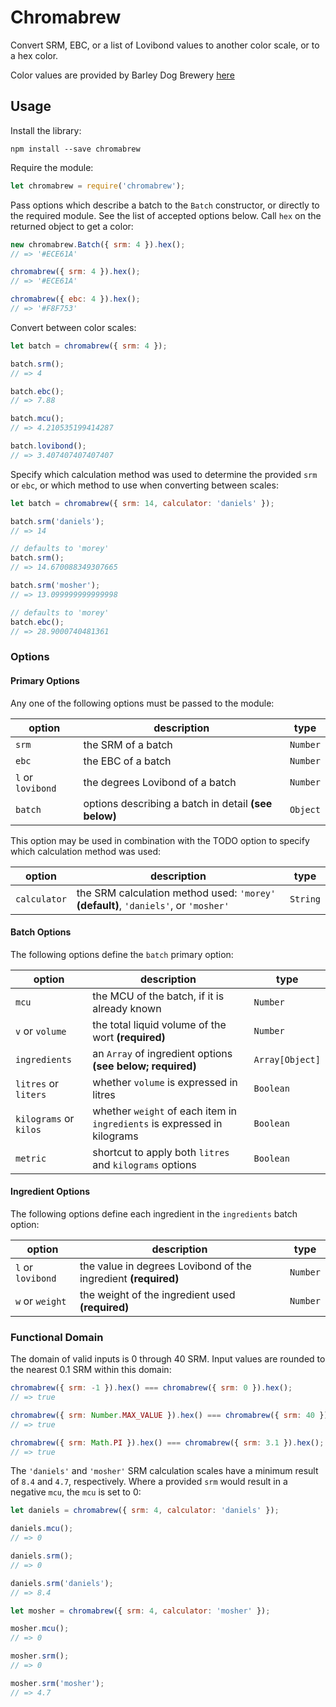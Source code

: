 # Chromabrew

Convert SRM, EBC, or a list of Lovibond values to another color scale, or to a hex color.

Color values are provided by Barley Dog Brewery [here](https://www.barleydogbrewery.com/xml/colors.xml)

## Usage

Install the library:

```
npm install --save chromabrew
```

Require the module:

```javascript
let chromabrew = require('chromabrew');
```

Pass options which describe a batch to the `Batch` constructor, or directly to the required module.  See the list of accepted options below.  Call `hex` on the returned object to get a color:

```javascript
new chromabrew.Batch({ srm: 4 }).hex();
// => '#ECE61A'

chromabrew({ srm: 4 }).hex();
// => '#ECE61A'

chromabrew({ ebc: 4 }).hex();
// => '#F8F753'
```

Convert between color scales:

```javascript
let batch = chromabrew({ srm: 4 });

batch.srm();
// => 4

batch.ebc();
// => 7.88

batch.mcu();
// => 4.210535199414287

batch.lovibond();
// => 3.407407407407407
```

Specify which calculation method was used to determine the provided `srm` or `ebc`, or which method to use when converting between scales:

```javascript
let batch = chromabrew({ srm: 14, calculator: 'daniels' });

batch.srm('daniels');
// => 14

// defaults to 'morey'
batch.srm();
// => 14.670088349307665

batch.srm('mosher');
// => 13.099999999999998

// defaults to 'morey'
batch.ebc();
// => 28.9000740481361
```

### Options

#### Primary Options

Any one of the following options must be passed to the module:

| option | description | type |
|-|-|-|
| `srm` | the SRM of a batch | `Number` |
| `ebc` | the EBC of a batch | `Number` |
| `l` or `lovibond` | the degrees Lovibond of a batch | `Number` |
| `batch` | options describing a batch in detail **(see below)** | `Object` |

This option may be used in combination with the TODO option to specify which calculation method was used:

| option | description | type |
|-|-|-|
| `calculator` | the SRM calculation method used: `'morey'` **(default)**, `'daniels'`, or `'mosher'` | `String` |

#### Batch Options

The following options define the `batch` primary option:

| option | description | type |
|-|-|-|
| `mcu` | the MCU of the batch, if it is already known | `Number` |
| `v` or `volume` | the total liquid volume of the wort **(required)** | `Number` |
| `ingredients` | an `Array` of ingredient options **(see below; required)** | `Array[Object]` |
| `litres` or `liters` | whether `volume` is expressed in litres | `Boolean` |
| `kilograms` or `kilos` | whether `weight` of each item in `ingredients` is expressed in kilograms | `Boolean` |
| `metric` | shortcut to apply both `litres` and `kilograms` options | `Boolean` |

#### Ingredient Options

The following options define each ingredient in the `ingredients` batch option:

| option | description | type |
|-|-|-|
| `l` or `lovibond` | the value in degrees Lovibond of the ingredient  **(required)** | `Number` |
| `w` or `weight` | the weight of the ingredient used **(required)** | `Number` |

### Functional Domain

The domain of valid inputs is 0 through 40 SRM.  Input values are rounded to the nearest 0.1 SRM within this domain:

```javascript
chromabrew({ srm: -1 }).hex() === chromabrew({ srm: 0 }).hex();
// => true

chromabrew({ srm: Number.MAX_VALUE }).hex() === chromabrew({ srm: 40 }).hex();
// => true

chromabrew({ srm: Math.PI }).hex() === chromabrew({ srm: 3.1 }).hex();
// => true  
```

The `'daniels'` and `'mosher'` SRM calculation scales have a minimum result of `8.4` and `4.7`, respectively.  Where a provided `srm` would result in a negative `mcu`, the `mcu` is set to 0:

```javascript
let daniels = chromabrew({ srm: 4, calculator: 'daniels' });

daniels.mcu();
// => 0

daniels.srm();
// => 0

daniels.srm('daniels');
// => 8.4

let mosher = chromabrew({ srm: 4, calculator: 'mosher' });

mosher.mcu();
// => 0

mosher.srm();
// => 0

mosher.srm('mosher');
// => 4.7
```
